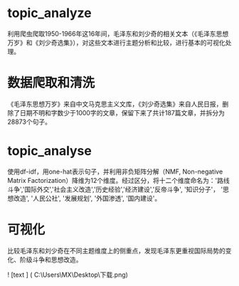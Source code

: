# topic_analyze

利用爬虫爬取1950-1966年这16年间，毛泽东和刘少奇的相关文本（《毛泽东思想万岁》和《刘少奇选集》），对这些文本进行主题分析和比较，进行基本的可视化处理。

# 数据爬取和清洗

《毛泽东思想万岁》来自中文马克思主义文库，《刘少奇选集》来自人民日报，删除了日期不明和字数少于1000字的文章，保留下来了共计187篇文章，并拆分为28873个句子。

# topic_analyse

使用df-idf，用one-hat表示句子，并利用非负矩阵分解（NMF, Non-negative Matrix Factorization）降维为12个维度。经过区分，将十二个维度命名为：'路线斗争','国际外交','社会主义改造','历史经验','经济建设','反帝斗争', '知识分子'， '思想改造', '人民公社', '发展规划', '外国渗透', '国内建设'。

# 可视化

比较毛泽东和刘少奇在不同主题维度上的侧重点，发现毛泽东更重视国际局势的变化、阶级斗争和思想改造。

! [text ] ( C:\Users\MX\Desktop\下载.png)



